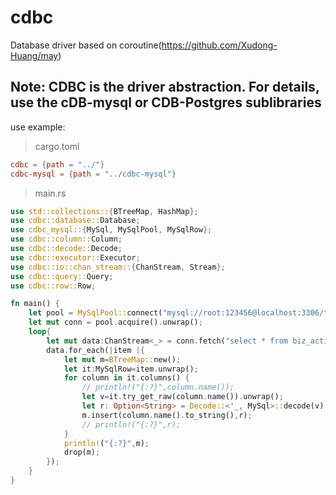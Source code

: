 # cdbc
Database driver based on coroutine(https://github.com/Xudong-Huang/may)
## Note: CDBC is the driver abstraction. For details, use the cDB-mysql or CDB-Postgres sublibraries


use example:

> cargo.toml
```toml
cdbc = {path = "../"}
cdbc-mysql = {path = "../cdbc-mysql"}
```
> main.rs
```rust
use std::collections::{BTreeMap, HashMap};
use cdbc::database::Database;
use cdbc_mysql::{MySql, MySqlPool, MySqlRow};
use cdbc::column::Column;
use cdbc::decode::Decode;
use cdbc::executor::Executor;
use cdbc::io::chan_stream::{ChanStream, Stream};
use cdbc::query::Query;
use cdbc::row::Row;

fn main() {
    let pool = MySqlPool::connect("mysql://root:123456@localhost:3306/test").unwrap();
    let mut conn = pool.acquire().unwrap();
    loop{
        let mut data:ChanStream<_> = conn.fetch("select * from biz_activity;");
        data.for_each(|item |{
            let mut m=BTreeMap::new();
            let it:MySqlRow=item.unwrap();
            for column in it.columns() {
                // println!("{:?}",column.name());
                let v=it.try_get_raw(column.name()).unwrap();
                let r: Option<String> = Decode::<'_, MySql>::decode(v).unwrap();
                m.insert(column.name().to_string(),r);
                // println!("{:?}",r);
            }
            println!("{:?}",m);
            drop(m);
        });
    }
}
```
